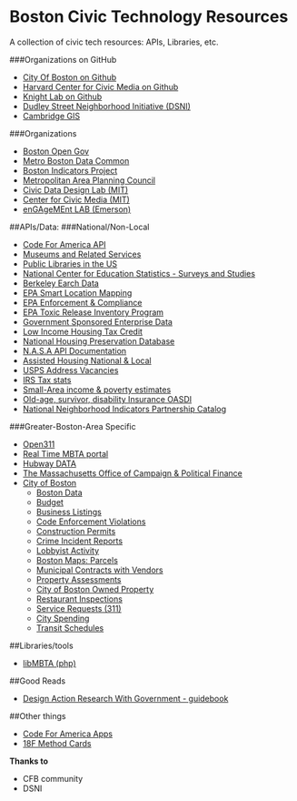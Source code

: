 # Boston Civic Technology Resources
A collection of civic tech resources: APIs, Libraries, etc.

###Organizations on GitHub
  - [City Of Boston on Github](https://github.com/CityOfBoston)
  - [Harvard Center for Civic Media on Github](https://github.com/c4fcm)
  - [Knight Lab on Github](https://github.com/NUKnightLab)
  - [Dudley Street Neighborhood Initiative (DSNI)](https://github.com/dsni)
  - [Cambridge GIS](https://github.com/cambridgegis)

###Organizations
  - [Boston Open Gov](http://www.cityofboston.gov/open/)
  - [Metro Boston Data Common](http://metroboston.datacommon.org/)
  - [Boston Indicators Project](http://www.bostonindicators.org/)
  - [Metropolitan Area Planning Council](http://www.mapc.org/)
  - [Civic Data Design Lab (MIT)](http://www.civicdatadesignlab.org/)
  - [Center for Civic Media (MIT)](https://civic.mit.edu/)
  - [enGAgeMEnt LAB (Emerson)](http://engagementgamelab.org/)


##APIs/Data:
###National/Non-Local
  - [Code For America API](http://codeforamerica.org/api/)
  - [Museums and Related Services](http://www.imls.gov/research/museum_universe_data_file.aspx)
  - [Public Libraries in the US](http://www.imls.gov/research/public_libraries_in_the_united_states_survey.aspx)
  - [National Center for Education Statistics - Surveys and Studies](http://nces.ed.gov/surveys/SurveyGroups.asp?Group=1)
  - [Berkeley Earch Data](http://berkeleyearth.org/data/)
  - [EPA Smart Location Mapping](http://www2.epa.gov/smart-growth/smart-location-mapping)
  - [EPA Enforcement & Compliance](http://echo.epa.gov/)
  - [EPA Toxic Release Inventory Program](http://www2.epa.gov/toxics-release-inventory-tri-program)
  - [Government Sponsored Enterprise Data](http://www.huduser.org/portal/datasets/gse.html)
  - [Low Income Housing Tax Credit](http://lihtc.huduser.org/)
  - [National Housing Preservation Database](http://www.preservationdatabase.org/)
  - [N.A.S.A API Documentation](https://github.com/nasa/api-docs)
  - [Assisted Housing National & Local](http://www.huduser.org/portal/datasets/assthsg.html)
  - [USPS Address Vacancies](http://www.huduser.org/portal/datasets/usps.html)
  - [IRS Tax stats](http://www.irs.gov/uac/Tax-Stats-2)
  - [Small-Area income & poverty estimates](http://www.census.gov/did/www/saipe/)
  - [Old-age, survivor, disability Insurance OASDI](http://www.ssa.gov/policy/docs/statcomps/oasdi_zip/index.html)
  - [National Neighborhood Indicators Partnership Catalog](http://www.neighborhoodindicators.org/library/catalog)


###Greater-Boston-Area Specific
  - [Open311](http://www.open311.org/)
  - [Real Time MBTA portal](http://realtime.mbta.com/portal)
  - [Hubway DATA](http://hubwaydatachallenge.org/)
  - [The Massachusetts Office of Campaign & Political Finance](http://www.ocpf.us/)
  - [City of Boston]()
    - [Boston Data](https://data.cityofboston.gov/)  
    - [Budget](http://www.cityofboston.gov/budget/default.asp)
    - [Business Listings](http://www.cityofboston.gov/cityclerk/dbasearch/)
    - [Code Enforcement Violations](https://data.cityofboston.gov/Permitting/Code-Enforcement-Building-and-Property-Violations/8sq6-p7et)
    - [Construction Permits](https://data.cityofboston.gov/Permitting/Approved-Building-Permits/msk6-43c6)
    - [Crime Incident Reports](https://data.cityofboston.gov/Public-Safety/Crime-Incident-Reports/7cdf-6fgx)
    - [Lobbyist Activity](http://www.cityofboston.gov/cityclerk/)
    - [Boston Maps: Parcels](http://bostonopendata.boston.opendata.arcgis.com/datasets/4597db05303642c7a7bd02d3062de45d_0)
    - [Municipal Contracts with Vendors](https://data.cityofboston.gov/Finance/Current-Active-Contracts/6yws-tqu3)
    - [Property Assessments](http://www.cityofboston.gov/assessing/)
    - [City of Boston Owned Property](https://data.cityofboston.gov/Facilities/City-of-Boston-Owned-Property/rsyv-u23m)
    - [Restaurant Inspections](https://data.cityofboston.gov/Health/Food-Establishment-Inspections/qndu-wx8w)
    - [Service Requests (311)](https://data.cityofboston.gov/City-Services/Mayor-s-24-Hour-Hotline-Service-Requests/awu8-dc52)
    - [City Spending](https://data.cityofboston.gov/Finance/Checkbook-Explorer/gqai-h7bg)
    - [Transit Schedules](http://www.mbta.com/rider_tools/developers/)


##Libraries/tools
  - [libMBTA (php)](https://github.com/standaloneSA/libMBTA)



##Good Reads
  - [Design Action Research With Government - guidebook](http://engagementgamelab.org/pdfs/darg.pdf)



##Other things
  - [Code For America Apps](https://www.codeforamerica.org/apps/)
  - [18F Method Cards](https://methods.18f.gov/)


**Thanks to**
  - CFB community
  - DSNI
